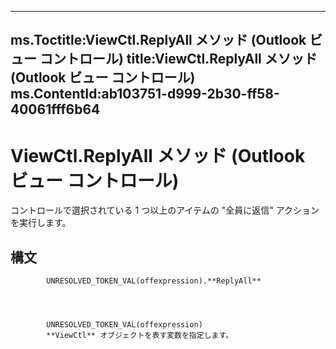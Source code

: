 

---
ms.Toctitle:ViewCtl.ReplyAll メソッド (Outlook ビュー コントロール)
title:ViewCtl.ReplyAll メソッド (Outlook ビュー コントロール)
ms.ContentId:ab103751-d999-2b30-ff58-40061fff6b64
---
# ViewCtl.ReplyAll メソッド (Outlook ビュー コントロール)




コントロールで選択されている 1 つ以上のアイテムの "全員に返信" アクションを実行します。



## 構文

            UNRESOLVED_TOKEN_VAL(offexpression).**ReplyAll**




            UNRESOLVED_TOKEN_VAL(offexpression)
            **ViewCtl** オブジェクトを表す変数を指定します。




